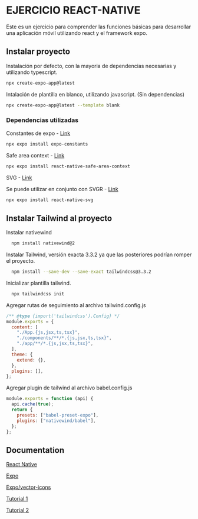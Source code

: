 # EJERCICIO REACT-NATIVE

Este es un ejercicio para comprender las funciones básicas para desarrollar una aplicación móvil utilizando react y el framework expo.


## Instalar proyecto

Instalación por defecto, con la mayoria de dependencias necesarias y utilizando typescript.
```bash
npx create-expo-app@latest
```

Intalación de plantilla en blanco, utilizando javascript. (Sin dependencias)
```bash
npx create-expo-app@latest --template blank
```


### Dependencias utilizadas

Constantes de expo - [Link](https://docs.expo.dev/versions/latest/sdk/constants/)
```bash
npx expo install expo-constants
```
Safe area context - [Link](https://docs.expo.dev/versions/latest/sdk/safe-area-context/)
```bash
npx expo install react-native-safe-area-context
```
SVG - [Link](https://docs.expo.dev/versions/latest/sdk/svg/#installation)

Se puede utilizar en conjunto con SVGR - [Link](https://react-svgr.com/playground/)
```bash
npx expo install react-native-svg
```

## Instalar Tailwind al proyecto

Instalar nativewind

```bash
  npm install nativewind@2
```
Instalar Tailwind, versión exacta 3.3.2 ya que las posteriores podrían romper el proyecto.
```bash
  npm install --save-dev --save-exact tailwindcss@3.3.2
```
Inicializar plantilla tailwind.
```bash
  npx tailwindcss init
```
Agregar rutas de seguimiento al archivo tailwind.config.js

```javascript
/** @type {import('tailwindcss').Config} */
module.exports = {
  content: [
    "./App.{js,jsx,ts,tsx}",
    "./components/**/*.{js,jsx,ts,tsx}",
    "./app/**/*.{js,jsx,ts,tsx}",
  ],
  theme: {
    extend: {},
  },
  plugins: [],
};
```
Agregar plugin de tailwind al archivo babel.config.js
```javascript
module.exports = function (api) {
  api.cache(true);
  return {
    presets: ["babel-preset-expo"],
    plugins: ["nativewind/babel"],
  };
};
```


## Documentation

[React Native](https://reactnative.dev/)

[Expo](https://docs.expo.dev/)

[Expo/vector-icons](https://icons.expo.fyi/Index)

[Tutorial 1](https://www.youtube.com/watch?v=U23lNFm_J70&t=37s)

[Tutorial 2](https://www.youtube.com/watch?v=ZDoiMLqWz2E)
